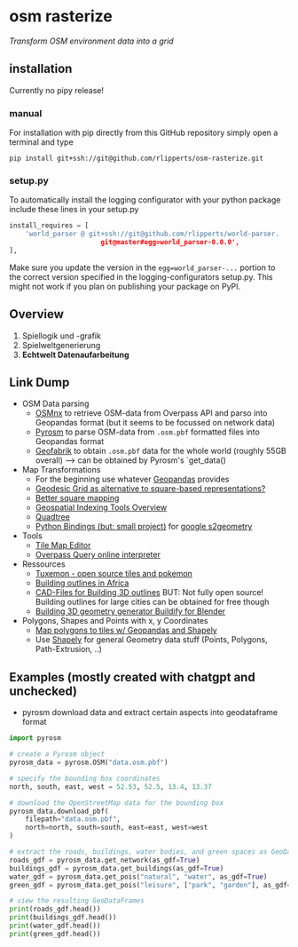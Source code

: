 # osm rasterize
_Transform OSM environment data into a grid_

## installation
Currently no pipy release!

### manual
For installation with pip directly from this GitHub repository simply open a terminal and type
```
pip install git+ssh://git@github.com/rlipperts/osm-rasterize.git
``` 

### setup.py
To automatically install the logging configurator with your python package include these lines in your setup.py
```python
install_requires = [
    'world_parser @ git+ssh://git@github.com/rlipperts/world-parser.
                       git@master#egg=world_parser-0.0.0',
],
```
Make sure you update the version in the `egg=world_parser-...` portion to the correct version 
specified in the logging-configurators setup.py. This might not work if you plan on publishing your package on PyPI.

## Overview

1. Spiellogik und -grafik
2. Spielweltgenerierung
3. __Echtwelt Datenaufarbeitung__

## Link Dump

* OSM Data parsing
    * [OSMnx](https://github.com/gboeing/osmnx) to retrieve OSM-data from Overpass API and parso into Geopandas format (but it seems to be focussed on network data)
    *  [Pyrosm](https://pyrosm.readthedocs.io/en/latest/) to parse OSM-data from `.osm.pbf` formatted files into Geopandas format
    *  [Geofabrik](http://download.geofabrik.de/) to obtain `.osm.pbf` data for the whole world (roughly 55GB overall) --> can be obtained by Pyrosm's `get_data()
* Map Transformations
    * For the beginning use whatever [Geopandas](https://geopandas.org/en/stable/docs.html) provides 
    * [Geodesic Grid as alternative to square-based representations?](https://en.wikipedia.org/wiki/Geodesic_grid)
    * [Better square mapping](https://en.wikipedia.org/wiki/Quadrilateralized_spherical_cube)
    * [Geospatial Indexing Tools Overview](https://github.com/sacridini/Awesome-Geospatial#python=)
    * [Quadtree](https://en.wikipedia.org/wiki/Quadtree)
    * [Python Bindings (but: small project)](https://github.com/EL-BID/BabelGrid) for [google s2geometry](http://s2geometry.io/about/overview)
* Tools
    * [Tile Map Editor](https://www.mapeditor.org/)
    * [Overpass Query online interpreter](https://overpass-turbo.eu/)
* Ressources
    * [Tuxemon - open source tiles and pokemon](https://github.com/Tuxemon/Tuxemon/tree/development/mods/tuxemon/gfx/tilesets)
    * [Building outlines in Africa](https://sites.research.google/open-buildings/)
    * [CAD-Files for Building 3D outlines](https://cadmapper.com/) BUT: Not fully open source! Building outlines for large cities can be obtained for free though
    * [Building 3D geometry generator Buildify for Blender](https://paveloliva.gumroad.com/l/buildify)
* Polygons, Shapes and Points with x, y Coordinates
    * [Map polygons to tiles w/ Geopandas and Shapely](https://www.matecdev.com/posts/point-in-polygon.html)
    * Use [Shapely](https://github.com/shapely/shapely) for general Geometry data stuff (Points, Polygons, Path-Extrusion, ..)
    
## Examples (mostly created with chatgpt and unchecked)

* pyrosm download data and extract certain aspects into geodataframe format
```python
import pyrosm

# create a Pyrosm object
pyrosm_data = pyrosm.OSM("data.osm.pbf")

# specify the bounding box coordinates
north, south, east, west = 52.53, 52.5, 13.4, 13.37

# download the OpenStreetMap data for the bounding box
pyrosm_data.download_pbf(
    filepath="data.osm.pbf",
    north=north, south=south, east=east, west=west
)

# extract the roads, buildings, water bodies, and green spaces as GeoDataFrames
roads_gdf = pyrosm_data.get_network(as_gdf=True)
buildings_gdf = pyrosm_data.get_buildings(as_gdf=True)
water_gdf = pyrosm_data.get_pois("natural", "water", as_gdf=True)
green_gdf = pyrosm_data.get_pois("leisure", ["park", "garden"], as_gdf=True)

# view the resulting GeoDataFrames
print(roads_gdf.head())
print(buildings_gdf.head())
print(water_gdf.head())
print(green_gdf.head())
```
